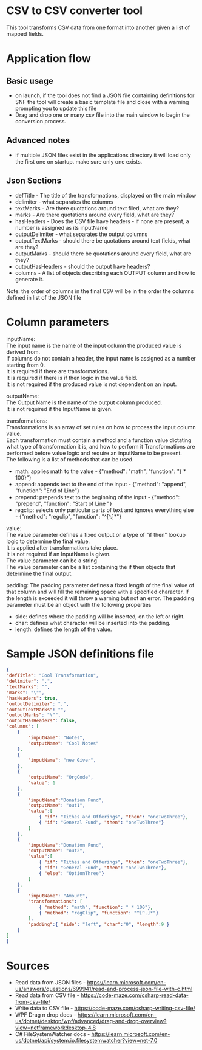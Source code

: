 # CSV to CSV converter tool
This tool transforms CSV data from one format into another given a list of mapped fields.

# Application flow
## Basic usage
- on launch, if the tool does not find a JSON file containing definitions for SNF the tool will create a basic template file and close with a warning prompting you to update this file
- Drag and drop one or many csv file into the main window to begin the conversion process. 

## Advanced notes
- If multiple JSON files exist in the applications directory it will load only the first one on startup. make sure only one exists.

## Json Sections
- defTitle - The title of the transformations, displayed on the main window
- delimiter - what separates the columns
- textMarks - Are there quotations around text filed, what are they?
- marks - Are there quotations around every field, what are they?
- hasHeaders - Does the CSV file have headers - if none are present, a number is assigned as its inputName
- outputDelimiter - what separates the output columns
- outputTextMarks - should there be quotations around text fields, what are they?
- outputMarks - should there be quotations around every field, what are they?
- outputHasHeaders - should the output have headers?
- columns - A list of objects describing each OUTPUT column and how to generate it.

Note: the order of columns in the final CSV will be in the order the columns defined in list of the JSON file


# Column parameters
inputName:  
The input name is the name of the input column the produced value is derived from.  
If columns do not contain a header, the input name is assigned as a number starting from 0.  
It is required if there are transformations.  
It is required if there is if then logic in the value field.  
It is not required if the produced value is not dependent on an input. 

outputName:  
The Output Name is the name of the output column produced.  
It is not required if the InputName is given.  

transformations:  
Transformations is an array of set rules on how to process the input column value.  
Each transformation must contain a method and a function value dictating what type of transformation it is, and how to perform it
Transformations are performed before value logic and require an inputName to be present.  
The following is a list of methods that can be used.  
  - math: applies math to the value - {"method": "math", "function": "{ * 100}"}
  - append: appends text to the end of the input - {"method": "append", "function": "End of Line"}
  - prepend: prepends text to the beginning of the input - {"method": "prepend", "function": "Start of Line "}
  - regclip: selects only particular parts of text and ignores everything else - {"method": "regclip", "function": "^[^.]*"}

value:  
The value parameter defines a fixed output or a type of "if then" lookup logic to determine the final value.  
It is applied after transformations take place.  
It is not required if an InputName is given.  
The value parameter can be a string  
The value parameter can be a list containing the if then objects that determine the final output.  

padding:
The padding parameter defines a fixed length of the final value of that column and will fill the remaining space with a specified character.
If the length is exceeded it will throw a warning but not an error.
The padding parameter must be an object with the following properties
- side: defines where the padding will be inserted, on the left or right.
- char: defines what character will be inserted into the padding.
- length: defines the length of the value. 


# Sample JSON definitions file
```JSON
{
"defTitle": "Cool Transformation",
"delimiter": ",",
"textMarks": "",
"marks": "\"",
"hasHeaders": true,
"outputDelimiter": ",",
"outputTextMarks": "",
"outputMarks": "\"",
"outputHasHeaders": false,
"columns": [
	{
		"inputName": "Notes",
		"outputName": "Cool Notes"
	},
	{
		"inputName": "new Giver",
	},
	{
		"outputName": "OrgCode",
		"value": 1
	},
	{
		"inputName":"Donation Fund",
		"outputName": "out1",
		"value":[
			{ "if": "Tithes and Offerings", "then": "oneTwoThree"},
			{ "if": "General Fund", "then": "oneTwoThree"}
		]
	},
	{
		"inputName":"Donation Fund",
		"outputName": "out2",
		"value":[
			{ "if": "Tithes and Offerings", "then": "oneTwoThree"},
			{ "if": "General Fund", "then": "oneTwoThree"},
			{ "else": "OptionThree"}
		]
	},
	{
		"inputName": "Amount",
		"transformations": [
			{ "method": "math", "function": " * 100"},
			{ "method": "regClip", "function": "^[^.]*"}
		],
		"padding":{ "side": "left", "char":"0", "length":9 }
	}
]
}
```

# Sources
- Read data from JSON files - https://learn.microsoft.com/en-us/answers/questions/699941/read-and-process-json-file-with-c.html
- Read data from CSV file - https://code-maze.com/csharp-read-data-from-csv-file/
- Write data to CSV file - https://code-maze.com/csharp-writing-csv-file/
- WPF Drag n drop docs - https://learn.microsoft.com/en-us/dotnet/desktop/wpf/advanced/drag-and-drop-overview?view=netframeworkdesktop-4.8
- C# FileSystemWatcher docs - https://learn.microsoft.com/en-us/dotnet/api/system.io.filesystemwatcher?view=net-7.0
